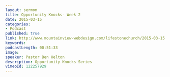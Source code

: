 ```yaml
---
layout: sermon
title: Opportunity Knocks- Week 2
date: 2015-03-15
categories:
- Podcast
published: true
link: http://www.mountainview-webdesign.com/lifestonechurch/2015-03-15.mp3
keywords:
podcastLength: 00:51:33
image:
speaker: Pastor Ben Helton
description: Opportunity Knocks Series
vimeoId: 122257929
---
```

